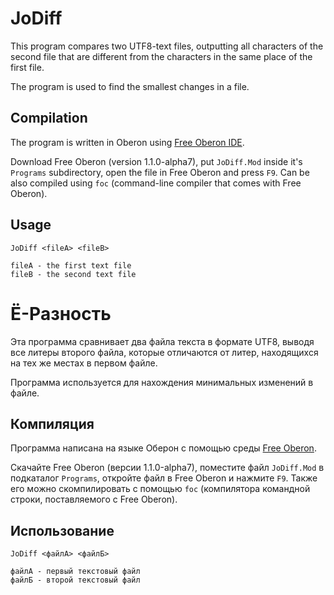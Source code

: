 # JoDiff

This program compares two UTF8-text files, outputting all characters of the second file
that are different from the characters in the same place of the first file.

The program is used to find the smallest changes in a file.

## Compilation

The program is written in Oberon using
[Free Oberon IDE](https://free.oberon.org/en/).

Download Free Oberon (version 1.1.0-alpha7), put `JoDiff.Mod` inside it's
`Programs` subdirectory, open the file in Free Oberon and press `F9`. Can be
also compiled using `foc` (command-line compiler that comes with Free Oberon).

## Usage

```
JoDiff <fileA> <fileB>

fileA - the first text file
fileB - the second text file
```

# Ё-Разность

Эта программа сравнивает два файла текста в формате UTF8, выводя все литеры
второго файла, которые отличаются от литер, находящихся на тех же местах
в первом файле.

Программа используется для нахождения минимальных изменений в файле.


## Компиляция

Программа написана на языке Оберон с помощью среды
[Free Oberon](https://free.oberon.org/).

Скачайте Free Oberon (версии 1.1.0-alpha7), поместите файл `JoDiff.Mod` в
подкаталог `Programs`, откройте файл в Free Oberon и нажмите `F9`. Также его
можно скомпилировать с помощью `foc` (компилятора командной строки,
поставляемого с Free Oberon).

## Использование

```
JoDiff <файлА> <файлБ>

файлА - первый текстовый файл
файлБ - второй текстовый файл
```
